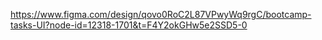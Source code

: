 https://www.figma.com/design/qovo0RoC2L87VPwyWq9rgC/bootcamp-tasks-UI?node-id=12318-1701&t=F4Y2okGHw5e2SSD5-0
